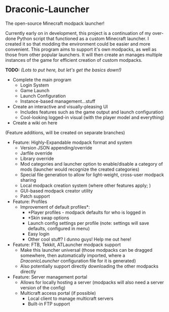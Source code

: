 # Draconic-Launcher
The open-source Minecraft modpack launcher!

Currently early on in development, this project is a continuation of my over-done Python script that functioned as a custom Minecraft launcher. I created it so that modding the environment could be easier and more convenient. This program aims to support it's own modpacks, as well as those from other popular launchers. It will then create an manages multiple instances of the game for efficient creation of custom modpacks.

**TODO:**
_(Lots to put here, but let's get the basics down!)_
- Complete the main program
	- Login System
	- Game Launch
	- Launch Configuration
	- Instance-based management...stuff
- Create an interactive and visually-pleasing UI
	- Includes features such as the game output and launch configuration
	- Cool-looking logged-in visual (with the player model and everything)
- Create a wiki on here

(Feature additions, will be created on separate branches)
- Feature: Highly-Expandable modpack format and system
	- Version JSON appending/override
	- Jarfile override
	- Library override
	- Mod categories and launcher option to enable/disable a category of mods (launcher would recognize the created categories)
	- Special file generation to allow for light-weight, cross-user modpack sharing
	- Local modpack creation system (where other features apply; )
	- GUI-based modpack creator utility
	- Patch support
- Feature: Profiles
	- Improvement of default profiles*:
		- *Player profiles - modpack defaults for who is logged in
		- *Skin swap options
		- Launch config settings per profile (note: settings will save defaults, configured in menu)
		- Easy login
		- Other cool stuff? I dunno guys! Help me out here!
- Feature: FTB, Tekkit, ATLauncher modpack support
	- Make this launcher universal (those modpacks can be dragged somewhere, then automatically imported, where a _DraconicLauncher_ configuration file for it is generated)
	- Also potentially support directly downloading the other modpacks directly
- Feature: Server management portal
	- Allows for locally hosting a server (modpacks will also need a server version of the config)
	- Multicraft access portal (if possible)
		- Local client to manage multicraft servers
		- Built-in FTP support
